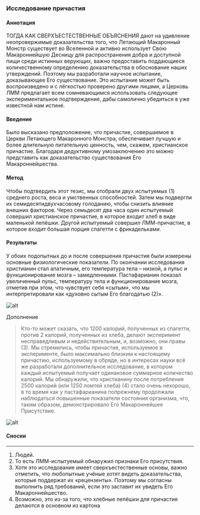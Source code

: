 ### Исследование причастия

#### Аннотация
ТОГДА КАК СВЕРХЪЕСТЕСТВЕННЫЕ ОБЪЯСНЕНИЯ
дают на удивление неопровержимые доказательства того,
что Летающий Макаронный Монстр существует во
Вселенной и активно
использует Свою Макароннейшую Десницу для распространения
добра и доступной пищи среди истинных верующих, важно
предоставить поддающиеся количественному определению доказательства
в обоснование наших утверждений. Поэтому мы разработали научное
испытание, доказывающее Его существование. Это испытание может
быть воспроизведено и с лёгкостью проверено другими лицами, а
Церковь ЛММ предлагает всем сомневающимся использовать следующее
экспериментальное подтверждение, дабы самолично убедиться в уже
известной нам истине.

#### Введение
Было высказано предположение, что причастие, совершаемое в Церкви
Летающего Макаронного Монстра, обеспечивает лучшую и более длительную
питательную ценность, чем, скажем, христианское причастие. Благодаря
дедуктивному умозаключению это можно представить как доказательство
существования Его Макароннейшества.

#### Метод
Чтобы подтвердить этот тезис, мы отобрали двух испытуемых (1) среднего роста, веса и умственных способностей. Затем мы подвергли их
семидесятидвухчасовому голоданию, чтобы снизить влияние внешних
факторов. Через семьдесят два часа один испытуемый совершил христианское
причастие, в которое входит хлеб в виде маленькой лепёшки. Другой
испытуемый совершил ЛММ-причастие, в которое входит большая порция
спагетти с фрикадельками.

#### Результаты
У обоих подопытных до и после совершения причастия были измерены
основные физиологические показатели. По окончании исследования
христианин стал апатичным, его температура тела – низкой, а пульс и
функционирование мозга – замедленными. Пастафарианин показал
увеличенный пульс, температуру тела и функционирование
мозга, отметив при этом, что чувствует себя «сытым», что мы
интерпретировали как «духовно сытым Его благодатью (2)».

![alt](https://i.imgur.com/0DD06rr.png)

Дополнение
> Кто-то может сказать, что 1200 калорий, полученных из спагетти, против 2 калорий, полученных из хлеба, делают эксперимент несправедливым и недействительным, и, возможно, они правы (3). Мы стремились, чтобы причастие, используемое в эксперименте, было максимально близким к настоящему причастию, используемому в обряде, но в интересах науки всё же разработали дополнительное исследование, в котором каждый испытуемый получает одинаковое суммарное количество калорий. Мы обнаружили, что христианину после потребления 2500 калорий (или 1250 ломтей хлеба) (4) стало очень нехорошо, в то время как у пастафарианина попрежнему продолжали наблюдаться повышенные показатели состояния организма, что, таким образом, демонстрировало Его Макароннейшее Присутствие.

![alt](https://i.imgur.com/PI4p1M7.png)

#### Сноски
---
1. Людей.
2. То есть ЛММ-испытуемый
обнаружил признаки Его
присутствия.
3. Хотя это исследование
имеет сверхъестественные
основы, важно отметить, что
любопытные учёные хотят видеть доказательства, которые
поддержат их «рецензенты».
Поэтому мы согласны выполнить ряд требований, если
это заставит их увидеть Его
Макароннейшество.
4. Возможно, это из-за того,
что хлебные лепёшки для причастия делаются в основном
из картона